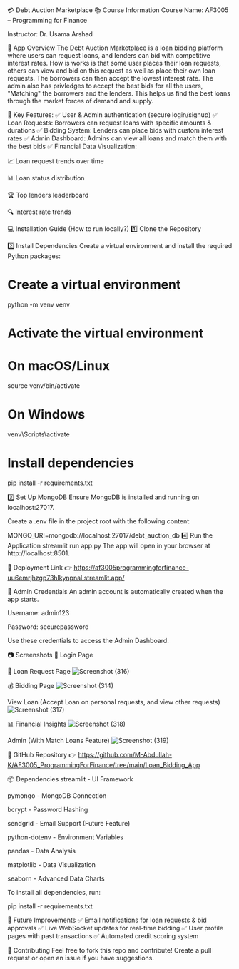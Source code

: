 💳 Debt Auction Marketplace
📚 Course Information
Course Name: AF3005 – Programming for Finance

Instructor: Dr. Usama Arshad

🚀 App Overview
The Debt Auction Marketplace is a loan bidding platform where users can request loans, and lenders can bid with competitive interest rates. How is works is that some user places their loan requests, others can view and bid on this request as well as place their own loan requests. The borrowers can then accept the lowest interest rate. The admin also has privledges to accept the best bids for all the users, "Matching" the borrowers and the lenders. This helps us find the best loans through the market forces of demand and supply.

🔑 Key Features:
✅ User & Admin authentication (secure login/signup)
✅ Loan Requests: Borrowers can request loans with specific amounts & durations
✅ Bidding System: Lenders can place bids with custom interest rates
✅ Admin Dashboard: Admins can view all loans and match them with the best bids
✅ Financial Data Visualization:

📈 Loan request trends over time

📊 Loan status distribution

🏆 Top lenders leaderboard

🔍 Interest rate trends

💻 Installation Guide (How to run locally?)
1️⃣ Clone the Repository

2️⃣ Install Dependencies
Create a virtual environment and install the required Python packages:

# Create a virtual environment

python -m venv venv

# Activate the virtual environment

# On macOS/Linux

source venv/bin/activate

# On Windows

venv\Scripts\activate

# Install dependencies

pip install -r requirements.txt

3️⃣ Set Up MongoDB
Ensure MongoDB is installed and running on localhost:27017.

Create a .env file in the project root with the following content:

MONGO_URI=mongodb://localhost:27017/debt_auction_db
4️⃣ Run the Application
streamlit run app.py
The app will open in your browser at http://localhost:8501.

🚀 Deployment Link
👉 https://af3005programmingforfinance-uu6emrjhzgp73hlkynpnal.streamlit.app/

🔐 Admin Credentials
An admin account is automatically created when the app starts.

Username: admin123

Password: securepassword

Use these credentials to access the Admin Dashboard.

📷 Screenshots
🔑 Login Page

📌 Loan Request Page
![Screenshot (316)](https://github.com/user-attachments/assets/80152123-37ac-4d7e-913e-9e10186745ad)

💰 Bidding Page
![Screenshot (314)](https://github.com/user-attachments/assets/d193e9f3-232c-4919-9388-ef585e139f02)

View Loan (Accept Loan on personal requests, and view other requests)
![Screenshot (317)](https://github.com/user-attachments/assets/d179bb84-a4fc-440f-ace7-95b973c7e262)

📊 Financial Insights
![Screenshot (318)](https://github.com/user-attachments/assets/371e404c-0f10-4b8c-acf5-77c13f196781)

Admin (With Match Loans Feature)
![Screenshot (319)](https://github.com/user-attachments/assets/73d7f5d9-835a-41e5-a200-b418b7ea05fb)



🔗 GitHub Repository
👉 https://github.com/M-Abdullah-K/AF3005_ProgrammingForFinance/tree/main/Loan_Bidding_App

📦 Dependencies
streamlit - UI Framework

pymongo - MongoDB Connection

bcrypt - Password Hashing

sendgrid - Email Support (Future Feature)

python-dotenv - Environment Variables

pandas - Data Analysis

matplotlib - Data Visualization

seaborn - Advanced Data Charts

To install all dependencies, run:

pip install -r requirements.txt


🚀 Future Improvements
✅ Email notifications for loan requests & bid approvals
✅ Live WebSocket updates for real-time bidding
✅ User profile pages with past transactions
✅ Automated credit scoring system

🤝 Contributing
Feel free to fork this repo and contribute!
Create a pull request or open an issue if you have suggestions.
